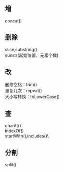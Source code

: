 ## 增
concat()

## 删除
slice,substring()\
sunstr(起始位置，元素个数)

## 改
删除空格：trim()\
重复几次：repeat()\
大小写转换：toLowerCase()

## 查
charAt()\
indexOf()\
startWith(),includes()\

## 分割
split()